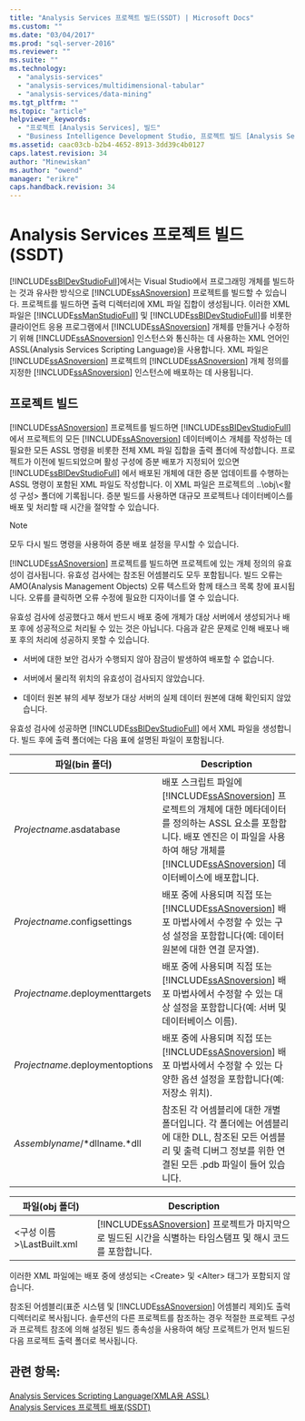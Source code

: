 ```yaml
---
title: "Analysis Services 프로젝트 빌드(SSDT) | Microsoft Docs"
ms.custom: ""
ms.date: "03/04/2017"
ms.prod: "sql-server-2016"
ms.reviewer: ""
ms.suite: ""
ms.technology: 
  - "analysis-services"
  - "analysis-services/multidimensional-tabular"
  - "analysis-services/data-mining"
ms.tgt_pltfrm: ""
ms.topic: "article"
helpviewer_keywords: 
  - "프로젝트 [Analysis Services], 빌드"
  - "Business Intelligence Development Studio, 프로젝트 빌드 [Analysis Services]"
ms.assetid: caac03cb-b2b4-4652-8913-3dd39c4b0127
caps.latest.revision: 34
author: "Minewiskan"
ms.author: "owend"
manager: "erikre"
caps.handback.revision: 34
---
```

# Analysis Services 프로젝트 빌드(SSDT)
  [!INCLUDE[ssBIDevStudioFull](../../includes/ssbidevstudiofull-md.md)]에서는 Visual Studio에서 프로그래밍 개체를 빌드하는 것과 유사한 방식으로 [!INCLUDE[ssASnoversion](../../includes/ssasnoversion-md.md)] 프로젝트를 빌드할 수 있습니다. 프로젝트를 빌드하면 출력 디렉터리에 XML 파일 집합이 생성됩니다. 이러한 XML 파일은 [!INCLUDE[ssManStudioFull](../../includes/ssmanstudiofull-md.md)] 및 [!INCLUDE[ssBIDevStudioFull](../../includes/ssbidevstudiofull-md.md)]를 비롯한 클라이언트 응용 프로그램에서 [!INCLUDE[ssASnoversion](../../includes/ssasnoversion-md.md)] 개체를 만들거나 수정하기 위해 [!INCLUDE[ssASnoversion](../../includes/ssasnoversion-md.md)] 인스턴스와 통신하는 데 사용하는 XML 언어인 ASSL(Analysis Services Scripting Language)을 사용합니다. XML 파일은 [!INCLUDE[ssASnoversion](../../includes/ssasnoversion-md.md)] 프로젝트의 [!INCLUDE[ssASnoversion](../../includes/ssasnoversion-md.md)] 개체 정의를 지정한 [!INCLUDE[ssASnoversion](../../includes/ssasnoversion-md.md)] 인스턴스에 배포하는 데 사용됩니다.  
  
## 프로젝트 빌드  
 [!INCLUDE[ssASnoversion](../../includes/ssasnoversion-md.md)] 프로젝트를 빌드하면 [!INCLUDE[ssBIDevStudioFull](../../includes/ssbidevstudiofull-md.md)] 에서 프로젝트의 모든 [!INCLUDE[ssASnoversion](../../includes/ssasnoversion-md.md)] 데이터베이스 개체를 작성하는 데 필요한 모든 ASSL 명령을 비롯한 전체 XML 파일 집합을 출력 폴더에 작성합니다. 프로젝트가 이전에 빌드되었으며 활성 구성에 증분 배포가 지정되어 있으면 [!INCLUDE[ssBIDevStudioFull](../../includes/ssbidevstudiofull-md.md)] 에서 배포된 개체에 대한 증분 업데이트를 수행하는 ASSL 명령이 포함된 XML 파일도 작성합니다. 이 XML 파일은 프로젝트의 ..\obj\\<활성 구성\> 폴더에 기록됩니다. 증분 빌드를 사용하면 대규모 프로젝트나 데이터베이스를 배포 및 처리할 때 시간을 절약할 수 있습니다.  
  
> [!NOTE]  
>  모두 다시 빌드 명령을 사용하여 증분 배포 설정을 무시할 수 있습니다.  
  
 [!INCLUDE[ssASnoversion](../../includes/ssasnoversion-md.md)] 프로젝트를 빌드하면 프로젝트에 있는 개체 정의의 유효성이 검사됩니다. 유효성 검사에는 참조된 어셈블리도 모두 포함됩니다. 빌드 오류는 AMO(Analysis Management Objects) 오류 텍스트와 함께 태스크 목록 창에 표시됩니다. 오류를 클릭하면 오류 수정에 필요한 디자이너를 열 수 있습니다.  
  
 유효성 검사에 성공했다고 해서 반드시 배포 중에 개체가 대상 서버에서 생성되거나 배포 후에 성공적으로 처리될 수 있는 것은 아닙니다. 다음과 같은 문제로 인해 배포나 배포 후의 처리에 성공하지 못할 수 있습니다.  
  
-   서버에 대한 보안 검사가 수행되지 않아 잠금이 발생하여 배포할 수 없습니다.  
  
-   서버에서 물리적 위치의 유효성이 검사되지 않았습니다.  
  
-   데이터 원본 뷰의 세부 정보가 대상 서버의 실제 데이터 원본에 대해 확인되지 않았습니다.  
  
 유효성 검사에 성공하면 [!INCLUDE[ssBIDevStudioFull](../../includes/ssbidevstudiofull-md.md)] 에서 XML 파일을 생성합니다. 빌드 후에 출력 폴더에는 다음 표에 설명된 파일이 포함됩니다.  
  
|파일(bin 폴더)|Description|  
|-----------------------------|-----------------|  
|*Projectname*.asdatabase|배포 스크립트 파일에 [!INCLUDE[ssASnoversion](../../includes/ssasnoversion-md.md)] 프로젝트의 개체에 대한 메타데이터를 정의하는 ASSL 요소를 포함합니다. 배포 엔진은 이 파일을 사용하여 해당 개체를 [!INCLUDE[ssASnoversion](../../includes/ssasnoversion-md.md)] 데이터베이스에 배포합니다.|  
|*Projectname*.configsettings|배포 중에 사용되며 직접 또는 [!INCLUDE[ssASnoversion](../../includes/ssasnoversion-md.md)] 배포 마법사에서 수정할 수 있는 구성 설정을 포함합니다(예: 데이터 원본에 대한 연결 문자열).|  
|*Projectname*.deploymenttargets|배포 중에 사용되며 직접 또는 [!INCLUDE[ssASnoversion](../../includes/ssasnoversion-md.md)] 배포 마법사에서 수정할 수 있는 대상 설정을 포함합니다(예: 서버 및 데이터베이스 이름).|  
|*Projectname*.deploymentoptions|배포 중에 사용되며 직접 또는 [!INCLUDE[ssASnoversion](../../includes/ssasnoversion-md.md)] 배포 마법사에서 수정할 수 있는 다양한 옵션 설정을 포함합니다(예: 저장소 위치).|  
|*Assemblyname*/*dllname.*dll|참조된 각 어셈블리에 대한 개별 폴더입니다. 각 폴더에는 어셈블리에 대한 DLL, 참조된 모든 어셈블리 및 출력 디버그 정보를 위한 연결된 모든 .pdb 파일이 들어 있습니다.|  
  
|파일(obj 폴더)|Description|  
|-----------------------------|-----------------|  
|\<구성 이름>\LastBuilt.xml|[!INCLUDE[ssASnoversion](../../includes/ssasnoversion-md.md)] 프로젝트가 마지막으로 빌드된 시간을 식별하는 타임스탬프 및 해시 코드를 포함합니다.|  
  
 이러한 XML 파일에는 배포 중에 생성되는 \<Create> 및 \<Alter> 태그가 포함되지 않습니다.  
  
 참조된 어셈블리(표준 시스템 및 [!INCLUDE[ssASnoversion](../../includes/ssasnoversion-md.md)] 어셈블리 제외)도 출력 디렉터리로 복사됩니다. 솔루션의 다른 프로젝트를 참조하는 경우 적절한 프로젝트 구성과 프로젝트 참조에 의해 설정된 빌드 종속성을 사용하여 해당 프로젝트가 먼저 빌드된 다음 프로젝트 출력 폴더로 복사됩니다.  
  
## 관련 항목:  
 [Analysis Services Scripting Language&#40;XMLA용 ASSL&#41;](../../analysis-services/scripting/analysis-services-scripting-language-assl-for-xmla.md)   
 [Analysis Services 프로젝트 배포&#40;SSDT&#41;](../../analysis-services/multidimensional-models/deploy-analysis-services-projects-ssdt.md)  
  
  